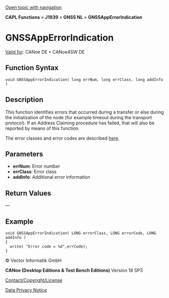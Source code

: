 [Open topic with navigation](../../../../../../CANoeDEFamily.htm#Topics/CAPLFunctions/J1939/GNSSNodeLayer/Functions/CAPLfunctionGNSSapperrorindication.md)

**CAPL Functions** » **J1939** » **GNSS NL** » **GNSSAppErrorIndication**

# GNSSAppErrorIndication

[Valid for](../../../../Shared/FeatureAvailability.md): CANoe DE • CANoe4SW DE

## Function Syntax

```plaintext
void GNSSAppErrorIndication( long errNum, long errClass, long addInfo )
```

## Description

This function identifies errors that occurred during a transfer or else during the initialization of the node (for example timeout during the transport protocol). If an Address Claiming procedure has failed, that will also be reported by means of this function.

The error classes and error codes are described [here](../CAPLfunctionsGNSSNLErrorCodesAppErrorIndication.md).

## Parameters

- **errNum**: Error number
- **errClass**: Error class
- **addInfo**: Additional error information

## Return Values

—

## Example

```plaintext
void GNSSAppErrorIndication( LONG errorClass, LONG errorCode, LONG addInfo )
{
  write( "Error code = %d",errCode);
}
```

© Vector Informatik GmbH

**CANoe (Desktop Editions & Test Bench Editions)** Version 18 SP3

[Contact/Copyright/License](../../../../Shared/ContactCopyrightLicense.md)

[Data Privacy Notice](https://www.vector.com/int/en/company/get-info/privacy-policy/)